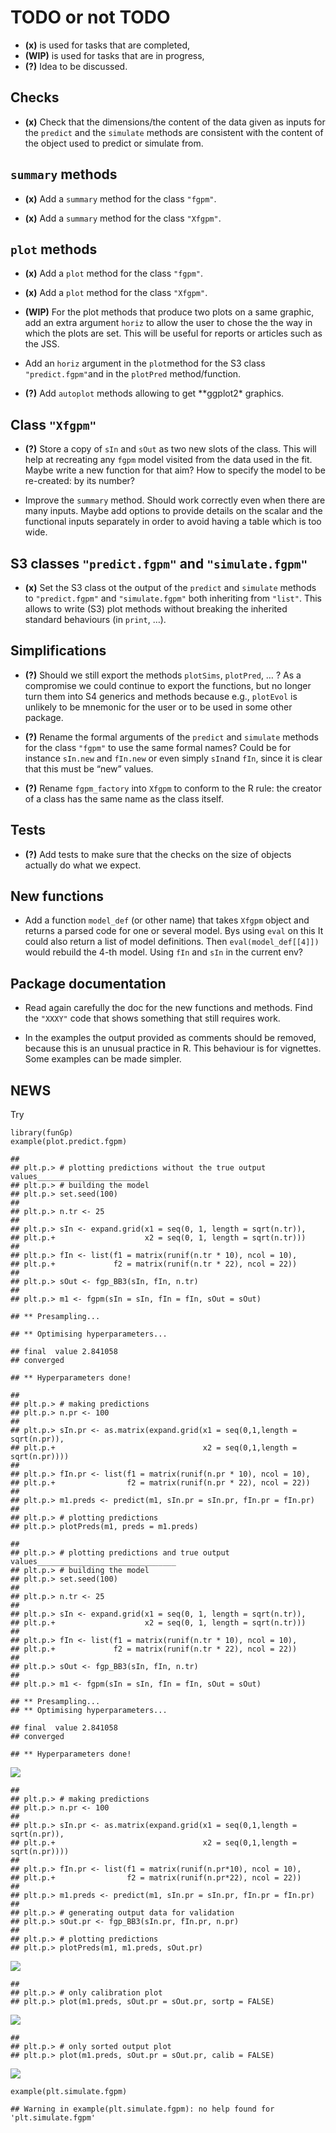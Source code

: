 # TODO or not TODO

-   **(x)** is used for tasks that are completed,
-   **(WIP)** is used for tasks that are in progress,
-   **(?)** Idea to be discussed.

## Checks

-   **(x)** Check that the dimensions/the content of the data given as
    inputs for the `predict` and the `simulate` methods are consistent
    with the content of the object used to predict or simulate from.

## `summary` methods

-   **(x)** Add a `summary` method for the class `"fgpm"`.

-   **(x)** Add a `summary` method for the class `"Xfgpm"`.

## `plot` methods

-   **(x)** Add a `plot` method for the class `"fgpm"`.

-   **(x)** Add a `plot` method for the class `"Xfgpm"`.

-   **(WIP)** For the plot methods that produce two plots on a same
    graphic, add an extra argument `horiz` to allow the user to chose
    the the way in which the plots are set. This will be useful for
    reports or articles such as the JSS.

-   Add an `horiz` argument in the `plot`method for the S3 class
    `"predict.fgpm"`and in the `plotPred` method/function.

-   **(?)** Add `autoplot` methods allowing to get \*\*ggplot2\*
    graphics.

## Class `"Xfgpm"`

-   **(?)** Store a copy of `sIn` and `sOut` as two new slots of the
    class. This will help at recreating any `fgpm` model visited from
    the data used in the fit. Maybe write a new function for that aim?
    How to specify the model to be re-created: by its number?

-   Improve the `summary` method. Should work correctly even when there
    are many inputs. Maybe add options to provide details on the scalar
    and the functional inputs separately in order to avoid having a
    table which is too wide.

## S3 classes `"predict.fgpm"` and `"simulate.fgpm"`

-   **(x)** Set the S3 class ot the output of the `predict` and
    `simulate` methods to `"predict.fgpm"` and `"simulate.fgpm"` both
    inheriting from `"list"`. This allows to write (S3) plot methods
    without breaking the inherited standard behaviours (in `print`, …).

## Simplifications

-   **(?)** Should we still export the methods `plotSims`, `plotPred`, …
    ? As a compromise we could continue to export the functions, but no
    longer turn them into S4 generics and methods because e.g.,
    `plotEvol` is unlikely to be mnemonic for the user or to be used in
    some other package.

-   **(?)** Rename the formal arguments of the `predict` and `simulate`
    methods for the class `"fgpm"` to use the same formal names? Could
    be for instance `sIn.new` and `fIn.new` or even simply `sIn`and
    `fIn`, since it is clear that this must be “new” values.

-   **(?)** Rename `fgpm_factory` into `Xfgpm` to conform to the R rule:
    the creator of a class has the same name as the class itself.

## Tests

-   **(?)** Add tests to make sure that the checks on the size of
    objects actually do what we expect.

## New functions

-   Add a function `model_def` (or other name) that takes `Xfgpm` object
    and returns a parsed code for one or several model. Bys using `eval`
    on this It could also return a list of model definitions. Then
    `eval(model_def[[4]])` would rebuild the 4-th model. Using `fIn` and
    `sIn` in the current env?

## Package documentation

-   Read again carefully the doc for the new functions and methods. Find
    the `"XXXY"` code that shows something that still requires work.

-   In the examples the output provided as comments should be removed,
    because this is an unusual practice in R. This behaviour is for
    vignettes. Some examples can be made simpler.

## NEWS

Try

    library(funGp)
    example(plot.predict.fgpm)

    ## 
    ## plt.p.> # plotting predictions without the true output values_______________________
    ## plt.p.> # building the model
    ## plt.p.> set.seed(100)
    ## 
    ## plt.p.> n.tr <- 25
    ## 
    ## plt.p.> sIn <- expand.grid(x1 = seq(0, 1, length = sqrt(n.tr)),
    ## plt.p.+                    x2 = seq(0, 1, length = sqrt(n.tr)))
    ## 
    ## plt.p.> fIn <- list(f1 = matrix(runif(n.tr * 10), ncol = 10),
    ## plt.p.+             f2 = matrix(runif(n.tr * 22), ncol = 22))
    ## 
    ## plt.p.> sOut <- fgp_BB3(sIn, fIn, n.tr)
    ## 
    ## plt.p.> m1 <- fgpm(sIn = sIn, fIn = fIn, sOut = sOut)

    ## ** Presampling...

    ## ** Optimising hyperparameters...

    ## final  value 2.841058 
    ## converged

    ## ** Hyperparameters done!

    ## 
    ## plt.p.> # making predictions
    ## plt.p.> n.pr <- 100
    ## 
    ## plt.p.> sIn.pr <- as.matrix(expand.grid(x1 = seq(0,1,length = sqrt(n.pr)),
    ## plt.p.+                                 x2 = seq(0,1,length = sqrt(n.pr))))
    ## 
    ## plt.p.> fIn.pr <- list(f1 = matrix(runif(n.pr * 10), ncol = 10),
    ## plt.p.+                f2 = matrix(runif(n.pr * 22), ncol = 22))
    ## 
    ## plt.p.> m1.preds <- predict(m1, sIn.pr = sIn.pr, fIn.pr = fIn.pr)
    ## 
    ## plt.p.> # plotting predictions
    ## plt.p.> plotPreds(m1, preds = m1.preds)

    ## 
    ## plt.p.> # plotting predictions and true output values_______________________________
    ## plt.p.> # building the model
    ## plt.p.> set.seed(100)
    ## 
    ## plt.p.> n.tr <- 25
    ## 
    ## plt.p.> sIn <- expand.grid(x1 = seq(0, 1, length = sqrt(n.tr)),
    ## plt.p.+                    x2 = seq(0, 1, length = sqrt(n.tr)))
    ## 
    ## plt.p.> fIn <- list(f1 = matrix(runif(n.tr * 10), ncol = 10),
    ## plt.p.+             f2 = matrix(runif(n.tr * 22), ncol = 22))
    ## 
    ## plt.p.> sOut <- fgp_BB3(sIn, fIn, n.tr)
    ## 
    ## plt.p.> m1 <- fgpm(sIn = sIn, fIn = fIn, sOut = sOut)

    ## ** Presampling...
    ## ** Optimising hyperparameters...

    ## final  value 2.841058 
    ## converged

    ## ** Hyperparameters done!

![](TODO_files/figure-markdown_strict/unnamed-chunk-1-1.png)

    ## 
    ## plt.p.> # making predictions
    ## plt.p.> n.pr <- 100
    ## 
    ## plt.p.> sIn.pr <- as.matrix(expand.grid(x1 = seq(0,1,length = sqrt(n.pr)),
    ## plt.p.+                                 x2 = seq(0,1,length = sqrt(n.pr))))
    ## 
    ## plt.p.> fIn.pr <- list(f1 = matrix(runif(n.pr*10), ncol = 10),
    ## plt.p.+                f2 = matrix(runif(n.pr*22), ncol = 22))
    ## 
    ## plt.p.> m1.preds <- predict(m1, sIn.pr = sIn.pr, fIn.pr = fIn.pr)
    ## 
    ## plt.p.> # generating output data for validation
    ## plt.p.> sOut.pr <- fgp_BB3(sIn.pr, fIn.pr, n.pr)
    ## 
    ## plt.p.> # plotting predictions
    ## plt.p.> plotPreds(m1, m1.preds, sOut.pr)

![](TODO_files/figure-markdown_strict/unnamed-chunk-1-2.png)

    ## 
    ## plt.p.> # only calibration plot
    ## plt.p.> plot(m1.preds, sOut.pr = sOut.pr, sortp = FALSE)

![](TODO_files/figure-markdown_strict/unnamed-chunk-1-3.png)

    ## 
    ## plt.p.> # only sorted output plot
    ## plt.p.> plot(m1.preds, sOut.pr = sOut.pr, calib = FALSE)

![](TODO_files/figure-markdown_strict/unnamed-chunk-1-4.png)

    example(plt.simulate.fgpm)

    ## Warning in example(plt.simulate.fgpm): no help found for 'plt.simulate.fgpm'
